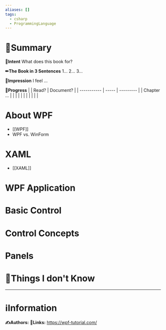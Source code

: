 ```yaml
---
aliases: []
tags:
  - csharp
  - ProgrammingLanguage
---
```


# 📝Summary
**🎯Intent**
What does this book for?

**✏The Book in 3 Sentences**
1...
2...
3...

**🧠Impression**
I feel ...

**🏁Progress**
|             | Read? | Document? |
| ----------- | ----- | --------- |
| Chapter ... |       |           |
|             |       |           |
|             |       |           |


# About WPF
- [[WPF]]
- WPF vs. WinForm
# XAML
- [[XAML]]
# WPF Application
# Basic Control
# Control Concepts
# Panels

# 💭Things I don't Know



___
# ℹInformation
**✍Authors:**
**🔗Links:**
https://wpf-tutorial.com/